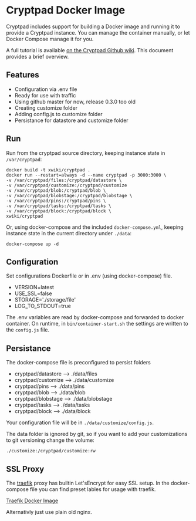 # Cryptpad Docker Image

Cryptpad includes support for building a Docker image and running it to provide a Cryptpad instance. You can manage the container manually, or let Docker Compose manage it for you.

A full tutorial is available [on the Cryptpad Github wiki](https://github.com/xwiki-labs/cryptpad/wiki/Docker-(with-Nginx-and-Traefik)). This document provides a brief overview.

## Features

- Configuration via .env file
- Ready for use with traffic
- Using github master for now, release 0.3.0 too old
- Creating customize folder
- Adding config.js to customize folder
- Persistance for datastore and customize folder

## Run

Run from the cryptpad source directory, keeping instance state in `/var/cryptpad`:

```
docker build -t xwiki/cryptpad .
docker run --restart=always -d --name cryptpad -p 3000:3000 \
-v /var/cryptpad/files:/cryptpad/datastore \
-v /var/cryptpad/customize:/cryptpad/customize 
-v /var/cryptpad/blob:/cryptpad/blob \
-v /var/cryptpad/blobstage:/cryptpad/blobstage \
-v /var/cryptpad/pins:/cryptpad/pins \
-v /var/cryptpad/tasks:/cryptpad/tasks \
-v /var/cryptpad/block:/cryptpad/block \ 
xwiki/cryptpad
```

Or, using docker-compose and the included `docker-compose.yml`, keeping instance state in the current directory under `./data`:

```
docker-compose up -d
```

## Configuration

Set configurations Dockerfile or in .env (using docker-compose) file.

- VERSION=latest
- USE_SSL=false
- STORAGE='./storage/file'
- LOG_TO_STDOUT=true

The .env variables are read by docker-compose and forwarded to docker container.
On runtime, in `bin/container-start.sh` the settings are written to the `config.js` file.


## Persistance

The docker-compose file is preconfigured to persist folders

- cryptpad/datastore --> ./data/files
- cryptpad/customize --> ./data/customize
- cryptpad/pins --> ./data/pins
- cryptpad/blob --> ./data/blob
- cryptpad/blobstage --> ./data/blobstage
- cryptpad/tasks --> ./data/tasks
- cryptpad/block --> ./data/block

Your configuration file will be in `./data/customize/config.js`.

The data folder is ignored by git, so if you want to add your customizations to git versioning change the volume:

```
./customize:/cryptpad/customize:rw
```

## SSL Proxy

The [traefik](https://traefik.io/) proxy has builtin Let'sEncrypt for easy SSL setup.
In the docker-compose file you can find preset lables for usage with traefik.

[Traefik Docker Image](https://hub.docker.com/_/traefik/)

Alternativly just use plain old nginx.
